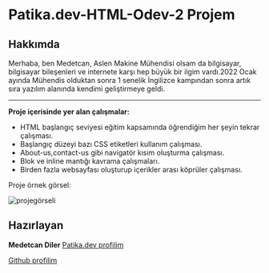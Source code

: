 # Patika.dev-HTML-Odev-2 Projem




## Hakkımda
Merhaba, ben Medetcan, Aslen Makine Mühendisi olsam da bilgisayar, bilgisayar bileşenleri ve internete karşı hep büyük bir ilgim vardı.2022 Ocak ayında Mühendis olduktan sonra 1 senelik İngilizce kampından sonra artık sıra yazılım alanında kendimi geliştirmeye geldi.

---
**Proje içerisinde yer alan çalışmalar:**
* HTML başlangıç seviyesi eğitim kapsamında öğrendiğim her şeyin tekrar çalışması.
* Başlangıç düzeyi bazı CSS etiketleri kullanım çalışması.
* About-us,contact-us gibi navigatör kısım oluşturma çalışması.
* Blok ve inline mantığı kavrama çalışmaları.
* Birden fazla websayfası oluşturup içerikler arası köprüler çalışması.


Proje örnek görsel:

![projegörseli](https://i.hizliresim.com/hm5mzm5.png)
## Hazırlayan
**Medetcan Diler**
[Patika.dev profilim](https://app.patika.dev/meddo)

[Github profilim](https://github.com/medetcandiler)
